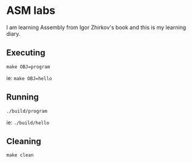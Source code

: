 ASM labs
===

I am learning Assembly from Igor Zhirkov's book and this is my learning diary.

## Executing

```
make OBJ=program
```

ie: `make OBJ=hello`

## Running

```
./build/program
```

ie: `./build/hello`

## Cleaning

```
make clean
```
